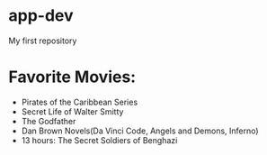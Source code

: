 # app-dev
My first repository

# Favorite Movies:
- Pirates of the Caribbean Series
- Secret Life of Walter Smitty
- The Godfather
- Dan Brown Novels(Da Vinci Code, Angels and Demons, Inferno)
- 13 hours: The Secret Soldiers of Benghazi

